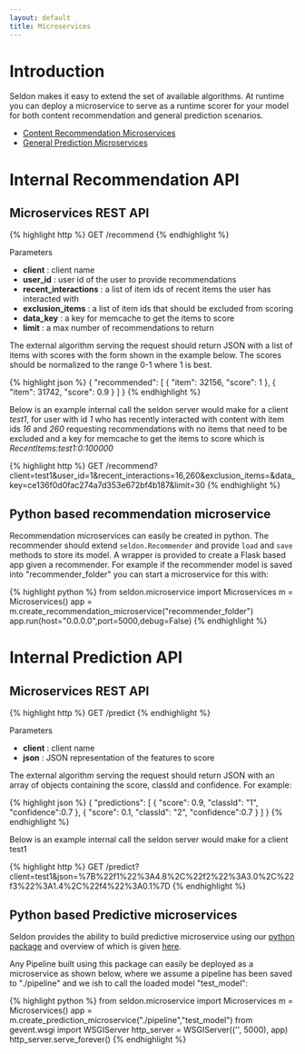 ```yaml
---
layout: default
title: Microservices
---
```


# Introduction
Seldon makes it easy to extend the set of available algorithms. At runtime you can deploy a microservice to serve as a runtime scorer for your model for both content recommendation and general prediction scenarios.

 * [Content Recommendation Microservices](#content-recommendation)
 * [General Prediction Microservices](#prediction)



# Internal Recommendation API<a name="content-recommendation"></a>


## Microservices REST API

{% highlight http %}
GET     /recommend
{% endhighlight %}	

Parameters

 * **client** : client name
 * **user_id** : user id of the user to provide recommendations
 * **recent_interactions** : a list of item ids of recent items the user has interacted with
 * **exclusion_items** : a list of item ids that should be excluded from scoring
 * **data_key** : a key for memcache to get the items to score
 * **limit** : a max number of recommendations to return

The external algorithm serving the request should return JSON with a list of items with scores with the form shown in the example below. The scores should be normalized to the range 0-1 where 1 is best.

{% highlight json %}
{
  "recommended": [
    {
      "item": 32156,
      "score": 1
    },
    {
      "item": 31742,
      "score": 0.9
    }
  ]
}
{% endhighlight %}	

Below is an example internal call the seldon server would make for a client *test1*, for user with id *1* who has recently interacted with content with item ids *16* and *260* requesting recommendations with no items that need to be excluded and a key for memcache to get the items to score which is *RecentItems:test1:0:100000*

{% highlight http %}
GET /recommend?client=test1&user_id=1&recent_interactions=16,260&exclusion_items=&data_key=ce136f0d0fac274a7d353e672bf4b187&limit=30
{% endhighlight %}	

## Python based recommendation microservice<a name="recommender-python"></a>
Recommendation microservices can easily be created in python. The recommender should extend ```seldon.Recommender``` and provide ```load``` and ```save``` methods to store its model. A wrapper is provided to create a Flask based app given a recommender. For example if the recommender model is saved into "recommender_folder" you can start a microservice for this with:

{% highlight python %}
from seldon.microservice import Microservices
m = Microservices()
app = m.create_recommendation_microservice("recommender_folder")
app.run(host="0.0.0.0",port=5000,debug=False)
{% endhighlight %}

# Internal Prediction API<a name="prediction"></a>

## Microservices REST API

{% highlight http %}
GET     /predict
{% endhighlight %}	

Parameters

 * **client** : client name
 * **json** : JSON representation of the features to score

The external algorithm serving the request should return JSON with an array of objects containing the score, classId and confidence. For example:

{% highlight json %}
{
  "predictions": [
    {
      "score": 0.9,
      "classId": "1",
      "confidence":0.7
    },
    {
      "score": 0.1,
      "classId": "2",
      "confidence":0.7
    }
  ]
}
{% endhighlight %}	

Below is an example internal call the seldon server would make for a client test1

{% highlight http %}
GET /predict?client=test1&json=%7B%22f1%22%3A4.8%2C%22f2%22%3A3.0%2C%22f3%22%3A1.4%2C%22f4%22%3A0.1%7D
{% endhighlight %}	


## Python based Predictive microservices<a name="python"></a>
Seldon provides the ability to build predictive microservice using our [python package](python-package.html) and overview of which is given [here](prediction-pipeline.html).

Any Pipeline built using this package can easily be deployed as a microservice as shown below, where we assume a pipeline has been saved to "./pipeline" and we ish to call the loaded model "test_model":

{% highlight python %} 
from seldon.microservice import Microservices
m = Microservices()
app = m.create_prediction_microservice("./pipeline","test_model")
from gevent.wsgi import WSGIServer
http_server = WSGIServer(('', 5000), app)
http_server.serve_forever()
{% endhighlight %}
